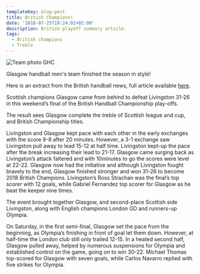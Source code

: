 ```yaml
---
templateKey: blog-post
title: British Champions!
date: '2018-07-25T19:24:02+02:00'
description: British playoff summary article.
tags:
  - British champions
  - Treble
---
```

![Team photo GHC](/img/glasgow-hc-team-photo.jpg)

Glasgow handball men's team finished the season in style!

Here is an extract from the British handball news, full article available [here](https://www.britishhandball.com/news/glasgow-win-2018-british-championship-play). 

Scottish champions Glasgow came from behind to defeat Livingston 31-26 in this weekend’s final of the British Handball Championship play-offs.



The result sees Glasgow complete the treble of Scottish league and cup, and British Championship titles.



Livingston and Glasgow kept pace with each other in the early exchanges with the score 9-8 after 20 minutes. However, a 3-1 exchange saw Livingston pull away to lead 15-12 at half time. Livingston kept-up the pace after the break increasing their lead to 21-17. Glasgow came surging back as Livingston’s attack faltered and with 10minutes to go the scores were level at 22-22. Glasgow now had the initiative and although Livingston fought bravely to the end, Glasgow finished stronger and won 31-26 to become 2018 British Champions. Livingston’s Ross Strachan was the final’s top scorer with 12 goals, while Gabriel Fernandez top scorer for Glasgow as he beat the keeper nine times.



The event brought together Glasgow, and second-place Scottish side Livingston, along with English champions London GD and runners-up Olympia.



On Saturday, in the first semi-final, Glasgow set the pace from the beginning, as Olympia’s finishing in front of goal let them down. However, at half-time the London club still only trailed 12-15. In a heated second half, Glasgow pulled away, helped by numerous suspensions for Olympia and established control on the game, going on to win 30-22. Michael Thomas top-scored for Glasgow with seven goals, while Carlos Navarro replied with five strikes for Olympia.
